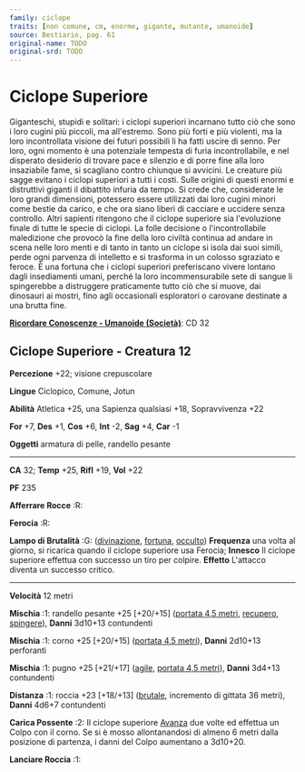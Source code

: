 ```yaml
---
family: ciclope
traits: [non comune, cm, enorme, gigante, mutante, umanoide]
source: Bestiario, pag. 61
original-name: TODO
original-srd: TODO
---
```


# Ciclope Superiore

Giganteschi, stupidi e solitari: i ciclopi superiori incarnano tutto ciò che
sono i loro cugini più piccoli, ma all'estremo. Sono più forti e più violenti,
ma la loro incontrollata visione dei futuri possibili li ha fatti uscire di
senno. Per loro, ogni momento è una potenziale tempesta di furia
incontrollabile, e nel disperato desiderio di trovare pace e silenzio e di porre
fine alla loro insaziabile fame, si scagliano contro chiunque si avvicini. Le
creature più sagge evitano i ciclopi superiori a tutti i costi. Sulle origini di
questi enormi e distruttivi giganti il dibattito infuria da tempo. Si crede che,
considerate le loro grandi dimensioni, potessero essere utilizzati dai loro
cugini minori come bestie da carico, e che ora siano liberi di cacciare e
uccidere senza controllo. Altri sapienti ritengono che il ciclope superiore sia
l'evoluzione finale di tutte le specie di ciclopi. La folle decisione o
l'incontrollabile maledizione che provocò la fine della loro civiltà continua ad
andare in scena nelle loro menti e di tanto in tanto un ciclope si isola dai
suoi simili, perde ogni parvenza di intelletto e si trasforma in un colosso
sgraziato e feroce. È una fortuna che i ciclopi superiori preferiscano vivere
lontano dagli insediamenti umani, perché la loro incommensurabile sete di sangue
li spingerebbe a distruggere praticamente tutto ciò che si muove, dai dinosauri
ai mostri, fino agli occasionali esploratori o carovane destinate a una brutta
fine.

**[Ricordare Conoscenze - Umanoide (Società)](/azioni/abilita/ricordare-conoscenze)**:
CD 32

## Ciclope Superiore - Creatura 12

**Percezione** +22; visione crepuscolare

**Lingue** Ciclopico, Comune, Jotun

**Abilità** Atletica +25, una Sapienza qualsiasi +18, Sopravvivenza +22

**For** +7, **Des** +1, **Cos** +6, **Int** -2, **Sag** +4, **Car** -1

**Oggetti** armatura di pelle, randello pesante

---

**CA** 32; **Temp** +25, **Rifl** +19, **Vol** +22

**PF** 235

**Afferrare Rocce** :R:

**Ferocia** :R:

**Lampo di Brutalità** :G: ([divinazione](/tratti/divinazione),
[fortuna](/tratti/fortuna), [occulto](/tratti/occulto)) **Frequenza** una volta
al giorno, si ricarica quando il ciclope superiore usa Ferocia; **Innesco** Il
ciclope superiore effettua con successo un tiro per colpire. **Effetto**
L'attacco diventa un successo critico.

---

**Velocità** 12 metri

**Mischia** :1: randello pesante +25 \[+20/+15]
([portata 4,5 metri](/tratti/portata), [recupero](/tratti/recupero),
[spingere](/tratti/spingere)), **Danni** 3d10+13 contundenti

**Mischia** :1: corno +25 \[+20/+15] ([portata 4,5 metri](/tratti/portata)),
**Danni** 2d10+13 perforanti

**Mischia** :1: pugno +25 \[+21/+17] ([agile](/tratti/agile),
[portata 4,5 metri](/tratti/portata)), **Danni** 3d4+13 contundenti

**Distanza** :1: roccia +23 \[+18/+13] ([brutale](/tratti/brutale), incremento
di gittata 36 metri), **Danni** 4d6+7 contundenti

**Carica Possente** :2: Il ciclope superiore [Avanza](/azioni/avanzare) due
volte ed effettua un Colpo con il corno. Se si è mosso allontanandosi di almeno
6 metri dalla posizione di partenza, i danni del Colpo aumentano a 3d10+20.

**Lanciare Roccia** :1:
